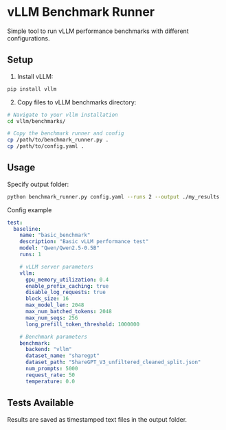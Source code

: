 # vLLM Benchmark Runner

Simple tool to run vLLM performance benchmarks with different configurations.

## Setup

1. Install vLLM:
```bash
pip install vllm
```

2. Copy files to vLLM benchmarks directory:
```bash
# Navigate to your vllm installation
cd vllm/benchmarks/

# Copy the benchmark runner and config
cp /path/to/benchmark_runner.py .
cp /path/to/config.yaml .
```

## Usage

Specify output folder:
```bash
python benchmark_runner.py config.yaml --runs 2 --output ./my_results
```

Config example

```yaml
test:
  baseline:
    name: "basic_benchmark"
    description: "Basic vLLM performance test"
    model: "Qwen/Qwen2.5-0.5B"
    runs: 1

    # vLLM server parameters
    vllm:
      gpu_memory_utilization: 0.4
      enable_prefix_caching: true
      disable_log_requests: true
      block_size: 16
      max_model_len: 2048
      max_num_batched_tokens: 2048
      max_num_seqs: 256
      long_prefill_token_threshold: 1000000

    # Benchmark parameters
    benchmark:
      backend: "vllm"
      dataset_name: "sharegpt"
      dataset_path: "ShareGPT_V3_unfiltered_cleaned_split.json"
      num_prompts: 5000
      request_rate: 50
      temperature: 0.0
```

## Tests Available

Results are saved as timestamped text files in the output folder.